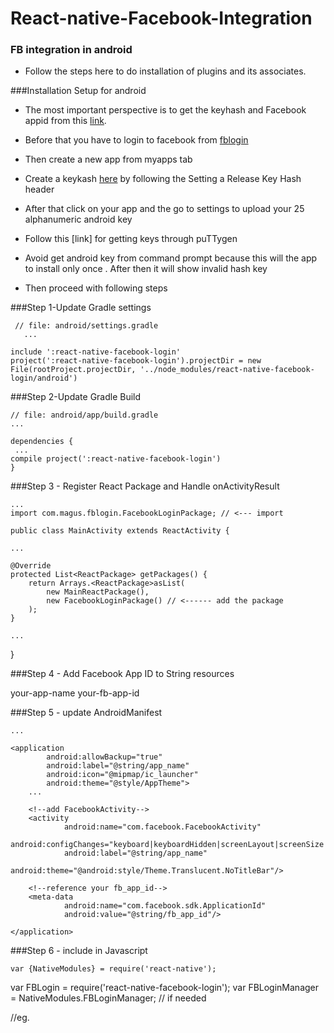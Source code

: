  # React-native-Facebook-Integration

### FB integration in android

* Follow the steps here to  do installation of plugins and its associates.

###Installation Setup for android 

* The most important perspective is to get the keyhash and Facebook appid from this [link](https://developers.facebook.com).
 
* Before that you have to login to facebook from [fblogin](https://www.facebook.com/login.php?next=https%3A%2F%2Fwww.facebook.com%2F)

* Then create a new  app from myapps tab

* Create a keykash [here](https://developers.facebook.com/docs/android/getting-started) by following the Setting a Release Key Hash header

* After that click on your app and the go to settings to upload your 25 alphanumeric android key

* Follow this [link] for getting keys through puTTygen

* Avoid get android key from command prompt because this will the app to install only once . After then it will show invalid hash key

* Then proceed with following steps

###Step 1-Update Gradle settings


     // file: android/settings.gradle
       ...

    include ':react-native-facebook-login'
    project(':react-native-facebook-login').projectDir = new File(rootProject.projectDir, '../node_modules/react-native-facebook-login/android')

###Step 2-Update Gradle Build

    // file: android/app/build.gradle
    ...

    dependencies {
     ...
    compile project(':react-native-facebook-login')
    }
 
###Step 3 - Register React Package and Handle onActivityResult    

    ...
    import com.magus.fblogin.FacebookLoginPackage; // <--- import

    public class MainActivity extends ReactActivity {

    ...

    @Override
    protected List<ReactPackage> getPackages() {
        return Arrays.<ReactPackage>asList(
            new MainReactPackage(),
            new FacebookLoginPackage() // <------ add the package
        );
    }

    ...
}

###Step 4 - Add Facebook App ID to String resources

<resources>
    <string name="app_name">your-app-name</string>
    <string name="fb_app_id">your-fb-app-id</string>
</resources>

###Step 5 - update AndroidManifest

<manifest xmlns:android="http://schemas.android.com/apk/res/android"
          package="com.your.app.namespace">

    ...

    <application
            android:allowBackup="true"
            android:label="@string/app_name"
            android:icon="@mipmap/ic_launcher"
            android:theme="@style/AppTheme">
        ...

        <!--add FacebookActivity-->
        <activity
                android:name="com.facebook.FacebookActivity"
                android:configChanges="keyboard|keyboardHidden|screenLayout|screenSize|orientation"
                android:label="@string/app_name"
                android:theme="@android:style/Theme.Translucent.NoTitleBar"/>

        <!--reference your fb_app_id-->
        <meta-data
                android:name="com.facebook.sdk.ApplicationId"
                android:value="@string/fb_app_id"/>

    </application>

</manifest>

###Step 6 - include in Javascript

    var {NativeModules} = require('react-native');
var FBLogin = require('react-native-facebook-login');
var FBLoginManager = NativeModules.FBLoginManager; // if needed

//eg.
<FBLogin
    onLogin={function(e){console.log(e)}}
    onLogout={function(e){console.log(e)}}
    onCancel={function(e){console.log(e)}}
    onPermissionsMissing={function(e){console.log(e)}}
  />
